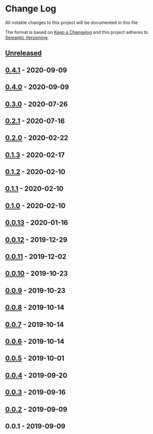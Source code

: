 # Change Log


All notable changes to this project will be documented in this file.

The format is based on [Keep a Changelog](http://keepachangelog.com/en/1.0.0/)
and this project adheres to [Semantic Versioning](http://semver.org/spec/v2.0.0.html).


## [Unreleased]


## [0.4.1] - 2020-09-09


## [0.4.0] - 2020-09-09


## [0.3.0] - 2020-07-26


## [0.2.1] - 2020-07-16


## [0.2.0] - 2020-02-22


## [0.1.3] - 2020-02-17


## [0.1.2] - 2020-02-10


## [0.1.1] - 2020-02-10


## [0.1.0] - 2020-02-10


## [0.0.13] - 2020-01-16


## [0.0.12] - 2019-12-29


## [0.0.11] - 2019-12-02


## [0.0.10] - 2019-10-23


## [0.0.9] - 2019-10-23


## [0.0.8] - 2019-10-14


## [0.0.7] - 2019-10-14


## [0.0.6] - 2019-10-14


## [0.0.5] - 2019-10-01


## [0.0.4] - 2019-09-20


## [0.0.3] - 2019-09-16


## [0.0.2] - 2019-09-09


## 0.0.1 - 2019-09-09


[Unreleased]: https://github.com/sagikazarmark/mga/compare/v0.4.1...HEAD
[0.4.1]: https://github.com/sagikazarmark/mga/compare/v0.4.0...v0.4.1
[0.4.0]: https://github.com/sagikazarmark/mga/compare/v0.3.0...v0.4.0
[0.3.0]: https://github.com/sagikazarmark/mga/compare/v0.2.1...v0.3.0
[0.2.1]: https://github.com/sagikazarmark/mga/compare/v0.2.0...v0.2.1
[0.2.0]: https://github.com/sagikazarmark/mga/compare/v0.1.3...v0.2.0
[0.1.3]: https://github.com/sagikazarmark/mga/compare/v0.1.2...v0.1.3
[0.1.2]: https://github.com/sagikazarmark/mga/compare/v0.1.1...v0.1.2
[0.1.1]: https://github.com/sagikazarmark/mga/compare/v0.1.0...v0.1.1
[0.1.0]: https://github.com/sagikazarmark/mga/compare/v0.0.13...v0.1.0
[0.0.13]: https://github.com/sagikazarmark/mga/compare/v0.0.12...v0.0.13
[0.0.12]: https://github.com/sagikazarmark/mga/compare/v0.0.11...v0.0.12
[0.0.11]: https://github.com/sagikazarmark/mga/compare/v0.0.10...v0.0.11
[0.0.10]: https://github.com/sagikazarmark/mga/compare/v0.0.9...v0.0.10
[0.0.9]: https://github.com/sagikazarmark/mga/compare/v0.0.8...v0.0.9
[0.0.8]: https://github.com/sagikazarmark/mga/compare/v0.0.7...v0.0.8
[0.0.7]: https://github.com/sagikazarmark/mga/compare/v0.0.6...v0.0.7
[0.0.6]: https://github.com/sagikazarmark/mga/compare/v0.0.5...v0.0.6
[0.0.5]: https://github.com/sagikazarmark/mga/compare/v0.0.4...v0.0.5
[0.0.4]: https://github.com/sagikazarmark/mga/compare/v0.0.3...v0.0.4
[0.0.3]: https://github.com/sagikazarmark/mga/compare/v0.0.2...v0.0.3
[0.0.2]: https://github.com/sagikazarmark/mga/compare/v0.0.1...v0.0.2
